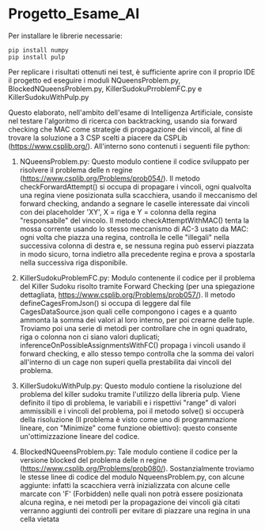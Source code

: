 # Progetto_Esame_AI

Per installare le librerie necessarie:
```
pip install numpy
pip install pulp
```

Per replicare i risultati ottenuti nei test, è sufficiente aprire con il proprio IDE il progetto ed eseguire i moduli NQueensProblem.py, BlockedNQueensProblem.py, KillerSudokuPrroblemFC.py e KillerSudokuWithPulp.py

Questo elaborato, nell'ambito dell'esame di Intelligenza Artificiale, consiste nel testare l'algoritmo di ricerca con backtracking, usando sia forward checking che MAC
come strategie di propagazione dei vincoli, al fine di trovare la soluzione a 3 CSP scelti a piacere da CSPLib (https://www.csplib.org/).
All'interno sono contenuti i seguenti file python:

1. NQueensProblem.py: Questo modulo contiene il codice sviluppato per risolvere il problema delle n regine (https://www.csplib.org/Problems/prob054/). Il metodo checkForwardAttempt() si occupa di propagare i vincoli,
ogni qualvolta una regina viene posizionata sulla scacchiera, usando il meccanismo del forward checking, andando a segnare le caselle interessate dai vincoli con dei placeholder 'XY', X = riga e Y = colonna della regina "responsabile" del vincolo.
Il metodo checkAttemptWithMAC() tenta la mossa corrente usando lo stesso meccanismo di AC-3 usato da MAC: ogni volta che piazza una regina, controlla le celle "illegali"
nella successiva colonna di destra e, se nessuna regina può esservi piazzata in modo sicuro, torna indietro alla precedente regina e prova a spostarla nella successiva riga disponibile.

2. KillerSudokuProblemFC.py: Modulo contenente il codice per il problema del Killer Sudoku risolto tramite Forward Checking (per una spiegazione dettagliata, https://www.csplib.org/Problems/prob057/). 
Il metodo defineCagesFromJson() si occupa di leggere dal file CagesDataSource.json quali celle compongono i cages e a quanto ammonta la somma dei valori al loro interno,
per poi crearne delle tuple. Troviamo poi una serie di metodi per controllare che in ogni quadrato, riga o colonna non ci siano valori duplicati; inferenceOnPossibleAssignmentsWithFC()
propaga i vincoli usando il forward checking, e allo stesso tempo controlla che la somma dei valori all'interno di un cage non superi quella prestabilita dai vincoli del
problema.

3. KillerSudokuWithPulp.py: Questo modulo contiene la risoluzione del problema del killer sudoku tramite l'utilizzo della libreria pulp. Viene definito il tipo di problema, le variabili e i rispettivi "range" di valori ammissibili e i vincoli del problema, poi il metodo solve() si occuperà della risoluzione (Il problema è visto come uno di programmazione lineare, con "Minimize" come funzione obiettivo): questo consente un'ottimizzazione lineare del codice.

4. BlockedNQueensProblem.py: Tale modulo contiene il codice per la versione blocked del problema delle n regine (https://www.csplib.org/Problems/prob080/). Sostanzialmente troviamo le stesse
linee di codice del modulo NqueensProblem.py, con alcune aggiunte: infatti la scacchiera verrà inizializzata con alcune celle marcate con 'F' (Forbidden) nelle quali non
potrà essere posizionata alcuna regina, e nei metodi per la propagazione dei vincoli già citati verranno aggiunti dei controlli per evitare di piazzare una regina in una 
cella vietata
